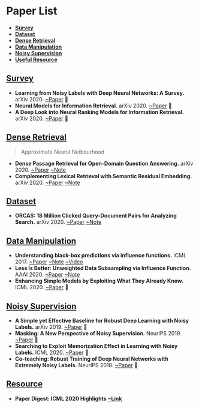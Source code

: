 # Paper List
- <a href="#Survey">**Survey**</a>
- <a href="#Dataset">**Dataset**</a>
- <a href="#Dense-Retrieval">**Dense Retrieval**</a>
- <a href="#Data-Manipulation">**Data Manipulation**</a>
- <a href="#Noisy-Supervision">**Noisy Supervision**</a>
- <a href="#Useful-Resource">**Useful Resource**</a>

## [Survey](#contents)

- **Learning from Noisy Labels with Deep Neural Networks: A Survey.** arXiv 2020. [~Paper](https://arxiv.org/pdf/2007.08199.pdf) 🤔
- **Neural Models for Information Retrieval.** arXiv 2020. [~Paper](https://arxiv.org/pdf/1705.01509.pdf) 🤔
- **A Deep Look into Neural Ranking Models for Information Retrieval.** arXiv 2020. [~Paper](https://arxiv.org/pdf/1903.06902.pdf) 🤔

## [Dense Retrieval](#contents)

> Approximate Nearst Neibourhood

- **Dense Passage Retrieval for Open-Domain Question Answering.** arXiv 2020. [~Paper](https://arxiv.org/pdf/2004.04906.pdf) [~Note](./PaperNote/2020_0831_0906.md)
- **Complementing Lexical Retrieval with Semantic Residual Embedding.**  arXiv 2020. [~Paper](https://arxiv.org/pdf/2004.13969.pdf) [~Note](./PaperNote/2020_0831_0906.md)


## [Dataset](#contents)

- **ORCAS: 18 Million Clicked Query-Document Pairs for Analyzing Search.** arXiv 2020. [~Paper](https://arxiv.org/pdf/2006.05324.pdf) [~Note](./PaperNote/2020_0831_0906.md)

## [Data Manipulation](#contents)

- **Understanding black-box predictions via influence functions.** ICML 2017. [~Paper](https://arxiv.org/pdf/1703.04730.pdf) [~Note](./PaperNote/2020_0831_0906.md)  [~Video](https://www.youtube.com/watch?v=0w9fLX_T6tY)
- **Less Is Better: Unweighted Data Subsampling via Influence Function.** AAAI 2020. [~Paper](https://arxiv.org/pdf/1912.01321.pdf) [~Note](./PaperNote/2020_0903_0910.md)
- **Enhancing Simple Models by Exploiting What They Already Know.** ICML 2020. [~Paper](https://proceedings.icml.cc/static/paper_files/icml/2020/126-Paper.pdf) 🤔

## [Noisy Supervision](#contents)

- **A Simple yet Effective Baseline for Robust Deep Learning with Noisy Labels.** arXiv 2019. [~Paper](https://arxiv.org/pdf/1909.09338.pdf) 🤔
- **Masking: A New Perspective of Noisy Supervision.** NeurIPS 2019. [~Paper](https://arxiv.org/pdf/1805.08193.pdf) 🤔
- **Searching to Exploit Memorization Effect in Learning with Noisy Labels.** ICML 2020. [~Paper](https://arxiv.org/pdf/1911.02377.pdf) 🤔
- **Co-teaching: Robust Training of Deep Neural Networks with Extremely Noisy Labels.** NeurIPS 2018. [~Paper](https://papers.nips.cc/paper/8072-co-teaching-robust-training-of-deep-neural-networks-with-extremely-noisy-labels.pdf) 🤔


## [Resource](#contents)

- **Paper Digest: ICML 2020 Highlights [~Link](https://www.paperdigest.org/2020/07/icml-2020-highlights/)**
